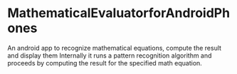 MathematicalEvaluatorforAndroidPhones
=====================================

An android app to recognize mathematical equations, compute the result and display them
Internally it runs a pattern recognition algorithm and proceeds by computing the result for the specified math equation.
